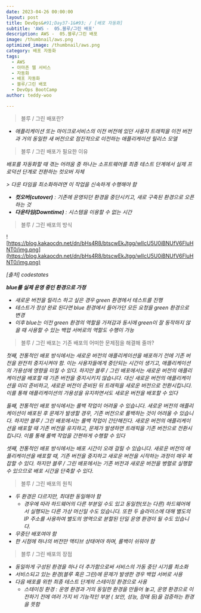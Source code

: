 ```yaml
---
date: 2023-04-26 00:00:00
layout: post
title: DevOps&#91;Day37-1&#93; / [배포 자동화]
subtitle: 'AWS -  05.블루/그린 배포'
description: AWS -  05.블루/그린 배포
image: /thumbnail/aws.png
optimized_image: /thumbnail/aws.png
category: 배포 자동화
tags:
  - AWS
  - 아마존 웹 서비스
  - 자동화
  - 배포 자동화
  - 블루/그린 배포
  - DevOps BootCamp
author: teddy-woo

---
```



> 블루 / 그린 배포란?
> 
- *애플리케이션 또는 마이크로서비스의 이전 버전에 있던 사용자 트래픽을 이전 버전과 거의 동일한 새 버전으로 점진적으로 이전하는 애플리케이션 릴리스 모델*

> 블루 / 그린 배포가 필요한 이유
> 

*배포를 자동화할 때 겪는 어려움 중 하나는 소프트웨어를 최종 테스트 단계에서 실제 프로덕션 단계로 전환하는 컷오버 자체*

*> 다운 타임을 최소화하려면 이 작업을 신속하게 수행해야 함*

- ***컷오버(cutover)** : 기존에 운영되던 환경을 중단시키고, 새로 구축된 환경으로 오픈하는 것*
- ***다운타임(Downtime)** : 시스템을 이용할 수 없는 시간*

> 블루 / 그린 배포의 방식
> 

![https://blog.kakaocdn.net/dn/bHs4R8/btscwEkJtgg/wIlcU5U0iBNUfV6FluHNT0/img.png](https://blog.kakaocdn.net/dn/bHs4R8/btscwEkJtgg/wIlcU5U0iBNUfV6FluHNT0/img.png)

*[출처] codestates*

***blue를 실제 운영 중인 환경으로 가정***

- *새로운 버전을 릴리스 하고 싶은 경우 green 환경에서 테스트를 진행*
- *테스트가 정상 완료 된다면 blue 환경에서 들어가던 모든 요청을 green 환경으로 변경*
- *이후 blue는 이전 green 환경의 역할을 가져감과 동시에 green이 잘 동작하지 않을 때 사용할 수 있는 백업 서버로의 역할도 수행이 가능*

> 블루 / 그린 배포는 기존 배포의 어떠한 문제점을 해결해 줄까?
> 

*첫째, 전통적인 배포 방식에서는 새로운 버전의 애플리케이션을 배포하기 전에 기존 버전을 완전히 중지시켜야 함. 이는 사용자들에게 중단되는 시간이 생기고, 애플리케이션의 가용성에 영향을 미칠 수 있다. 하지만 블루 / 그린 배포에서는 새로운 버전의 애플리케이션을 배포할 때 기존 버전을 중지시키지 않습니다. 대신 새로운 버전의 애플리케이션을 미리 준비하고, 새로운 버전이 준비된 뒤 트래픽을 새로운 버전으로 전환시킵니다. 이를 통해 애플리케이션의 가용성을 유지하면서도 새로운 버전을 배포할 수 있다*

*둘째, 전통적인 배포 방식에서는 롤백 작업이 어려울 수 있습니다. 새로운 버전의 애플리케이션이 배포된 후 문제가 발생할 경우, 기존 버전으로 롤백하는 것이 어려울 수 있습니다. 하지만 블루 / 그린 배포에서는 롤백 작업이 간단해진다. 새로운 버전의 애플리케이션을 배포할 때 기존 버전을 유지하고, 문제가 발생하면 트래픽을 기존 버전으로 전환시킵니다. 이를 통해 롤백 작업을 간편하게 수행할 수 있다*

*셋째, 전통적인 배포 방식에서는 배포 시간이 오래 걸릴 수 있습니다. 새로운 버전의 애플리케이션을 배포할 때, 기존 버전을 중지하고 새로운 버전을 시작하는 과정이 매우 복잡할 수 있다. 하지만 블루 / 그린 배포에서는 기존 버전과 새로운 버전을 병렬로 실행할 수 있으므로 배포 시간을 단축할 수 있다.*

> 블루 / 그린 배포의 원칙
> 
- *두 환경은 다르지만, 최대한 동일해야 함*
    - *경우에 따라 하드웨어의 다른 부분일 수도 있고 동일한(또는 다른) 하드웨어에서 실행되는 다른 가상 머신일 수도 있습니다. 또한 두 슬라이스에 대해 별도의 IP 주소를 사용하여 별도의 영역으로 분할된 단일 운영 환경이 될 수도 있습니다.*
- *무중단 배포여야 함*
- *한 시점에 하나의 버전만 액티브 상태여야 하며, 롤백이 쉬워야 함*

> 블루 / 그린 배포의 장점
> 
- *동일하게 구성된 환경을 하나 더 추가함으로써 서비스의 가동 중단 시기를 최소화*
- *서비스되고 있는 환경(블루 혹은 그린)에 문제가 발생한 경우 백업 서버로 사용*
- *다음 배포를 위한 최종 테스트 단계의 스테이징 환경으로 사용*
    - *스테이징 환경 : 운영 환경과 거의 동일한 환경을 만들어 놓고, 운영 환경으로 이전하기 전에 여러 가지 비 기능적인 부분 ( 보안, 성능, 장애 등)을 검증하는 환경을 뜻함*